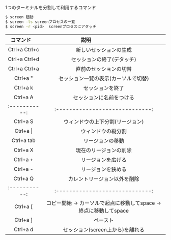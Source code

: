 1つのターミナルを分割して利用するコマンド

```sh
$ screen 起動
$ screen -ls screenプロセスの一覧
$ screen -r <pid>  screenプロセスにアタッチ
```
|コマンド      |説明                           |
|:-----------:|:-----------------------------:|
|Ctrl+a Ctrl+c|新しいセッションの生成 |
|Ctrl+a Ctrl+d|セッションの終了(デタッチ) |
|Ctrl+a Ctrl+a|直前のセッションの切替 |
|Ctrl+a  "    |セッション一覧の表示(カーソルで切替)|
|Ctrl+a  k    |   セッションを終了|
|Ctrl+a A     |   セッションに名前をつける|
|:-----------:|:-----------------------------:|
|Ctrl+a S     |ウィンドウの上下分割(リージョン)|
|Ctrl+a \|    |ウィンドウの縦分割|
|Ctrl+a tab   |リージョンの移動|
|Ctrl+a X     |現在のリージョンの削除|
|Ctrl+a +     |リージョンを広げる|
|Ctrl+a -     |リージョンを狭める|
|Ctrl+a Q     |カレントリージョン以外を削除|
|:-----------:|:-----------------------------:|
|Ctrl+a [     |コピー開始 → カーソルで起点に移動してspace  → 終点に移動してspace|
|Ctrl+a ]     |ペースト|
|Ctrl+a d     |セッション(screen上から)を離れる |
